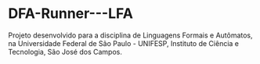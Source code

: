 # DFA-Runner---LFA
Projeto desenvolvido para a disciplina de Linguagens Formais e Autômatos, na Universidade Federal de São Paulo - UNIFESP, Instituto de Ciência e Tecnologia, São José dos Campos.
